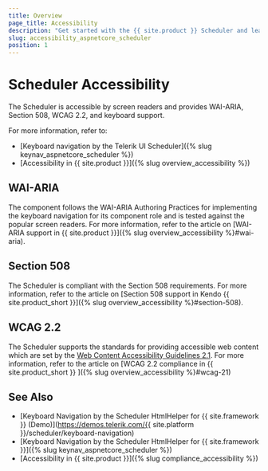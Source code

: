 ```yaml
---
title: Overview
page_title: Accessibility
description: "Get started with the {{ site.product }} Scheduler and learn about its accessibility support for WAI-ARIA, Section 508, and WCAG 2.2."
slug: accessibility_aspnetcore_scheduler
position: 1
---
```


# Scheduler Accessibility

The Scheduler is accessible by screen readers and provides WAI-ARIA, Section 508, WCAG 2.2, and keyboard support.

For more information, refer to:
* [Keyboard navigation by the Telerik UI Scheduler]({% slug keynav_aspnetcore_scheduler %})
* [Accessibility in {{ site.product }}]({% slug overview_accessibility %})

## WAI-ARIA

The component follows the WAI-ARIA Authoring Practices for implementing the keyboard navigation for its component role and is tested against the popular screen readers. For more information, refer to the article on [WAI-ARIA support in {{ site.product }}]({% slug overview_accessibility %}#wai-aria).

## Section 508

The Scheduler is compliant with the Section 508 requirements. For more information, refer to the article on [Section 508 support in Kendo {{ site.product_short }}]({% slug overview_accessibility %}#section-508).

## WCAG 2.2

The Scheduler supports the standards for providing accessible web content which are set by the [Web Content Accessibility Guidelines 2.1](https://www.w3.org/TR/WCAG/). For more information, refer to the article on [WCAG 2.2 compliance in {{ site.product_short }} ]({% slug overview_accessibility %}#wcag-21)

## See Also

* [Keyboard Navigation by the Scheduler HtmlHelper for {{ site.framework }} (Demo)](https://demos.telerik.com/{{ site.platform }}/scheduler/keyboard-navigation)
* [Keyboard Navigation by the Scheduler HtmlHelper for {{ site.framework }}]({% slug keynav_aspnetcore_scheduler %})
* [Accessibility in {{ site.product }}]({% slug compliance_accessibility %})
